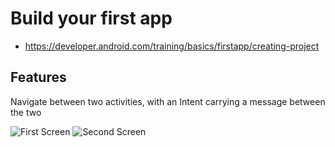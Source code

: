 # Build your first app

* https://developer.android.com/training/basics/firstapp/creating-project

## Features
Navigate between two activities, with an Intent carrying a message between the two

![First Screen](https://drive.google.com/uc?export=view&id=17qPfCyEIqlbQqmDv5v7XPxOzipcIK5KP)
![Second Screen](https://drive.google.com/uc?export=view&id=1rLnH6-3m7L1y3N6hWs2l_FTduNbhxate)
